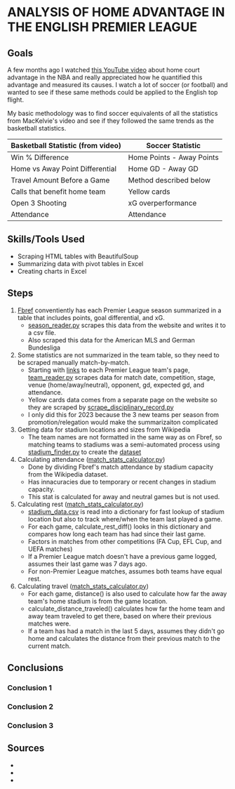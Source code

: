 # ANALYSIS OF HOME ADVANTAGE IN THE ENGLISH PREMIER LEAGUE

## Goals
A few months ago I watched [this YouTube video](https://www.youtube.com/watch?v=kNy5XBae9Eg) about home court advantage in the NBA and really appreciated how he quantified this advantage and measured its causes. I watch a lot of soccer (or football) and wanted to see if these same methods could be applied to the English top flight.

My basic methodology was to find soccer equivalents of all the statistics from MacKelvie's video and see if they followed the same trends as the basketball statistics.

| Basketball Statistic (from video) | Soccer Statistic          |
|-----------------------------------|---------------------------|
| Win % Difference                  | Home Points - Away Points |
| Home vs Away Point Differential   | Home GD - Away GD         |
| Travel Amount Before a Game       | Method described below    |
| Calls that benefit home team      | Yellow cards              |
| Open 3 Shooting                   | xG overperformance        |
| Attendance                        | Attendance                |

## Skills/Tools Used

- Scraping HTML tables with BeautifulSoup
- Summarizing data with pivot tables in Excel
- Creating charts in Excel

## Steps

1. [Fbref](https://fbref.com/en/comps/9/2023-2024/2023-2024-Premier-League-Stats) conventiently has each Premier League season summarized in a table that includes points, goal differential, and xG.
   - [season_reader.py](code/season_reader.py) scrapes this data from the website and writes it to a csv file.
   - Also scraped this data for the American MLS and German Bundesliga
2. Some statistics are not summarized in the team table, so they need to be scraped manually match-by-match.
   - Starting with [links](datasets/epl_2023_teams) to each Premier League team's page, [team_reader.py](code/team_reader.py) scrapes data for match date, competition, stage, venue (home/away/neutral), opponent,   gd, expected gd, and attendance.
   - Yellow cards data comes from a separate page on the website so they are scraped by [scrape_disciplinary_record.py](code/scrape_disciplinary_record.py)
   - I only did this for 2023 because the 3 new teams per season from promotion/relegation would make the summarizaiton complicated
3. Getting data for stadium locations and sizes from Wikipedia
   - The team names are not formatted in the same way as on Fbref, so matching teams to stadiums was a semi-automated process using [stadium_finder.py](code/stadium_finder.py) to create the [dataset](datasets/stadium_data.csv)
4. Calculating attendance ([match_stats_calculator.py](code/match_stats_calculator.py))
   - Done by dividing Fbref's match attendance by stadium capacity from the Wikipedia dataset.
   - Has innacuracies due to temporary or recent changes in stadium capacity.
   - This stat is calculated for away and neutral games but is not used.
5. Calculating rest ([match_stats_calculator.py](code/match_stats_calculator.py))
   - [stadium_data.csv](datasets/stadium_data.csv) is read into a dictionary for fast lookup of stadium location but also to track where/when the team last played a game.
   - For each game, calculate_rest_diff() looks in this dictionary and compares how long each team has had since their last game. 
   - Factors in matches from other competitions (FA Cup, EFL Cup, and UEFA matches)
   - If a Premier League match doesn't have a previous game logged, assumes their last game was 7 days ago.
   - For non-Premier League matches, assumes both teams have equal rest.
6. Calculating travel ([match_stats_calculator.py](code/match_stats_calculator.py))
   - For each game, distance() is also used to calculate how far the away team's home stadium is from the game location.
   - calculate_distance_traveled() calculates how far the home team and away team traveled to get there, based on where their previous matches were.
   - If a team has had a match in the last 5 days, assumes they didn't go home and calculates the distance from their previous match to the current match.
   
## Conclusions 

### Conclusion 1

### Conclusion 2

### Conclusion 3

## Sources

-
-
-

